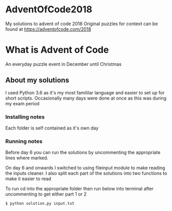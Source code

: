 # AdventOfCode2018
My solutions to advent of code 2018
Original puzzles for context can be found at https://adventofcode.com/2018
# What is Advent of Code
An everyday puzzle event in December until Christmas
## About my solutions
I used Python 3.6 as it's my most famililar language and easier to set up for short scripts.
Occasionally many days were done at once as this was during my exam period
### Installing notes
Each folder is self contained as it's own day
### Running notes
Before day 6 you can run the solutions by uncommenting the appropriate lines where marked.

On day 6 and onwards I switched to using fileinput module to make reading the inputs cleaner. 
I also split each part of the solutions into two functions to make it easier to read

To run cd into the appropriate folder then run below into terminal after uncommenting to get either part 1 or 2
```
$ python solution.py input.txt
```
